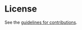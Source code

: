 # License

See the
[guidelines for contributions](https://github.com/martinthomson/empty-draft/blob/main/CONTRIBUTING.md).
